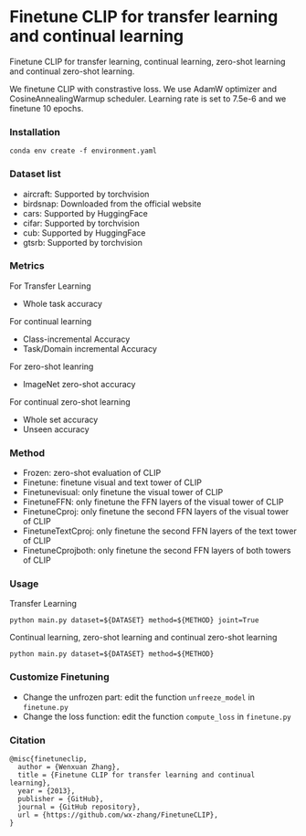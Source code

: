 # Finetune CLIP for transfer learning and continual learning
Finetune CLIP for transfer learning, continual learning, zero-shot learning and continual zero-shot learning. 

We finetune CLIP with constrastive loss. We use AdamW optimizer and CosineAnnealingWarmup scheduler. Learning rate is set to 7.5e-6 and we finetune 10 epochs. 

### Installation
```angular2html
conda env create -f environment.yaml
```
### Dataset list
- aircraft: Supported by torchvision
- birdsnap: Downloaded from the official website
- cars: Supported by HuggingFace
- cifar: Supported by torchvision
- cub: Supported by HuggingFace
- gtsrb: Supported by torchvision

### Metrics
For Transfer Learning
- Whole task accuracy

For continual learning 
- Class-incremental Accuracy
- Task/Domain incremental Accuracy

For zero-shot leanring
- ImageNet zero-shot accuracy

For continual zero-shot learning
- Whole set accuracy
- Unseen accuracy

### Method 
- Frozen: zero-shot evaluation of CLIP
- Finetune: finetune visual and text tower of CLIP
- Finetunevisual: only finetune the visual tower of CLIP
- FinetuneFFN: only finetune the FFN layers of the visual tower of CLIP
- FinetuneCproj: only finetune the second FFN layers of the visual tower of CLIP
- FinetuneTextCproj: only finetune the second FFN layers of the text tower of CLIP
- FinetuneCprojboth: only finetune the second FFN layers of both towers of CLIP

###  Usage
Transfer Learning
```angular2html
python main.py dataset=${DATASET} method=${METHOD} joint=True
```

Continual learning, zero-shot learning and continual zero-shot learning
```angular2html
python main.py dataset=${DATASET} method=${METHOD}
```

### Customize Finetuning
- Change the unfrozen part: edit the function `unfreeze_model` in `finetune.py`
- Change the loss function: edit the function `compute_loss` in `finetune.py`


### Citation
```
@misc{finetuneclip,
  author = {Wenxuan Zhang},
  title = {Finetune CLIP for transfer learning and continual learning},
  year = {2013},
  publisher = {GitHub},
  journal = {GitHub repository},
  url = {https://github.com/wx-zhang/FinetuneCLIP},
}
```